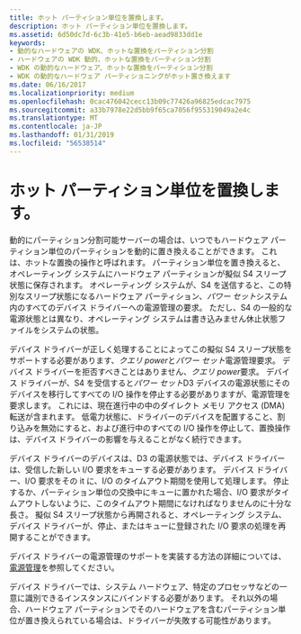 ```yaml
---
title: ホット パーティション単位を置換します。
description: ホット パーティション単位を置換します。
ms.assetid: 6d50dc7d-6c3b-41e5-b6eb-aead9833dd1e
keywords:
- 動的なハードウェアの WDK、ホットな置換をパーティション分割
- ハードウェアの WDK 動的、ホットな置換をパーティション分割
- WDK の動的なハードウェア、ホットな置換をパーティション分割
- WDK の動的なハードウェア パーティショニングがホット置き換えます
ms.date: 06/16/2017
ms.localizationpriority: medium
ms.openlocfilehash: 0cac476042cecc13b09c77426a96825edcac7975
ms.sourcegitcommit: a33b7978e22d5bb9f65ca7056f955319049a2e4c
ms.translationtype: MT
ms.contentlocale: ja-JP
ms.lasthandoff: 01/31/2019
ms.locfileid: "56538514"
---
```

# <a name="hot-replace-of-partition-units"></a>ホット パーティション単位を置換します。


動的にパーティション分割可能サーバーの場合は、いつでもハードウェア パーティション単位のパーティションを動的に置き換えることができます。 これは、ホットな置換の操作と呼ばれます。 パーティション単位を置き換えると、オペレーティング システムにハードウェア パーティションが擬似 S4 スリープ状態に保存されます。 オペレーティング システムが、S4 を送信すると、この特別なスリープ状態になるハードウェア パーティション、*パワー セット*システム内のすべてのデバイス ドライバーへの電源管理の要求。 ただし、S4 の一般的な電源状態とは異なり、オペレーティング システムは書き込みません休止状態ファイルをシステムの状態。

デバイス ドライバーが正しく処理することによってこの擬似 S4 スリープ状態をサポートする必要があります、*クエリ power*と*パワー セット*電源管理要求。 デバイス ドライバーを拒否すべきことはありません、*クエリ power*要求。 デバイス ドライバーが、S4 を受信すると*パワー セット*D3 デバイスの電源状態にそのデバイスを移行してすべての I/O 操作を停止する必要がありますが、電源管理を要求します。 これには、現在進行中の中のダイレクト メモリ アクセス (DMA) 転送が含まれます。 低電力状態に、ドライバーのデバイスを配置すること、割り込みを無効にすると、および進行中のすべての I/O 操作を停止して、置換操作は、デバイス ドライバーの影響を与えることがなく続行できます。

デバイス ドライバーのデバイスは、D3 の電源状態では、デバイス ドライバーは、受信した新しい I/O 要求をキューする必要があります。 デバイス ドライバー、I/O 要求をその it に、I/O のタイムアウト期間を使用して処理します。 停止するか、パーティション単位の交換中にキューに置かれた場合、I/O 要求がタイムアウトしないように、このタイムアウト期間になければなりませんのに十分な長さ。 擬似 S4 スリープ状態から再開されると、オペレーティング システム、デバイス ドライバーが、停止、またはキューに登録された I/O 要求の処理を再開することができます。

デバイス ドライバーの電源管理のサポートを実装する方法の詳細については、[電源管理](implementing-power-management.md)を参照してください。

デバイス ドライバーでは、システム ハードウェア、特定のプロセッサなどの一意に識別できるインスタンスにバインドする必要があります。 それ以外の場合、ハードウェア パーティションでそのハードウェアを含むパーティション単位が置き換えられている場合は、ドライバーが失敗する可能性があります。

 

 




